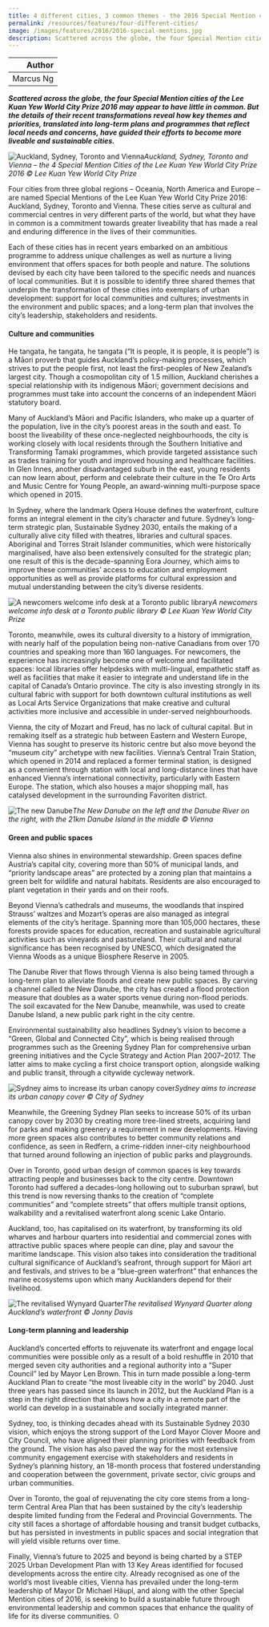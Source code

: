 ```yaml
---
title: 4 different cities, 3 common themes - the 2016 Special Mention cities
permalink: /resources/features/four-different-cities/
image: /images/features/2016/2016-special-mentions.jpg
description: Scattered across the globe, the four Special Mention cities of the Lee Kuan Yew World City Prize 2016 may appear to have little in common. But the details of their recent transformations reveal how key themes and priorities, translated into long-term plans and programmes that reflect local needs and concerns, have guided their efforts to become more liveable and sustainable cities.
---
```


| Author |
|---:|
| Marcus Ng |

***Scattered across the globe, the four Special Mention cities of the Lee Kuan Yew World City Prize 2016 may appear to have little in common. But the details of their recent transformations reveal how key themes and priorities, translated into long-term plans and programmes that reflect local needs and concerns, have guided their efforts to become more liveable and sustainable cities.***

![Auckland, Sydney, Toronto and Vienna](/images/features/2016/2016-special-mentions.jpg/)*Auckland, Sydney, Toronto and Vienna – the 4 Special Mention Cities of the Lee Kuan Yew World City Prize 2016 © Lee Kuan Yew World City Prize*

Four cities from three global regions – Oceania, North America and Europe – are named Special Mentions of the Lee Kuan Yew World City Prize 2016: Auckland, Sydney, Toronto and Vienna. These cities serve as cultural and commercial centres in very different parts of the world, but what they have in common is a commitment towards greater liveability that has made a real and enduring difference in the lives of their communities.

Each of these cities has in recent years embarked on an ambitious programme to address unique challenges as well as nurture a living environment that offers spaces for both people and nature. The solutions devised by each city have been tailored to the specific needs and nuances of local communities. But it is possible to identify three shared themes that underpin the transformation of these cities into exemplars of urban development: support for local communities and cultures; investments in the environment and public spaces; and a long-term plan that involves the city’s leadership, stakeholders and residents.

#### **Culture and communities**

He tangata, he tangata, he tangata (“It is people, it is people, it is people”) is a Māori proverb that guides Auckland’s policy-making processes, which strives to put the people first, not least the first-peoples of New Zealand’s largest city. Though a cosmopolitan city of 1.5 million, Auckland cherishes a special relationship with its indigenous Māori; government decisions and programmes must take into account the concerns of an independent Māori statutory board.

Many of Auckland’s Māori and Pacific Islanders, who make up a quarter of the population, live in the city’s poorest areas in the south and east. To boost the liveability of these once-neglected neighbourhoods, the city is working closely with local residents through the Southern Initiative and Transforming Tamaki programmes, which provide targeted assistance such as trades training for youth and improved housing and healthcare facilities. In Glen Innes, another disadvantaged suburb in the east, young residents can now learn about, perform and celebrate their culture in the Te Oro Arts and Music Centre for Young People, an award-winning multi-purpose space which opened in 2015.

In Sydney, where the landmark Opera House defines the waterfront, culture forms an integral element in the city’s character and future. Sydney’s long-term strategic plan, Sustainable Sydney 2030, entails the making of a culturally alive city filled with theatres, libraries and cultural spaces. Aboriginal and Torres Strait Islander communities, which were historically marginalised, have also been extensively consulted for the strategic plan; one result of this is the decade-spanning Eora Journey, which aims to improve these communities’ access to education and employment opportunities as well as provide platforms for cultural expression and mutual understanding between the city’s diverse residents.

![A newcomers welcome info desk at a Toronto public library](/images/features/2016/toronto-newcomers.jpg/)*A newcomers welcome info desk at a Toronto public library © Lee Kuan Yew World City Prize*

Toronto, meanwhile, owes its cultural diversity to a history of immigration, with nearly half of the population being non-native Canadians from over 170 countries and speaking more than 160 languages. For newcomers, the experience has increasingly become one of welcome and facilitated spaces: local libraries offer helpdesks with multi-lingual, empathetic staff as well as facilities that make it easier to integrate and understand life in the capital of Canada’s Ontario province. The city is also investing strongly in its cultural fabric with support for both downtown cultural institutions as well as Local Arts Service Organizations that make creative and cultural activities more inclusive and accessible in under-served neighbourhoods.

Vienna, the city of Mozart and Freud, has no lack of cultural capital. But in remaking itself as a strategic hub between Eastern and Western Europe, Vienna has sought to preserve its historic centre but also move beyond the “museum city” archetype with new facilities. Vienna’s Central Train Station, which opened in 2014 and replaced a former terminal station, is designed as a convenient through station with local and long-distance lines that have enhanced Vienna’s international connectivity, particularly with Eastern Europe. The station, which also houses a major shopping mall, has catalysed development in the surrounding Favoriten district.

![The new Danube](/images/features/2016/vienna-new-danube.jpg/)*The New Danube on the left and the Danube River on the right, with the 21km Danube Island in the middle © Vienna*

#### **Green and public spaces**

Vienna also shines in environmental stewardship. Green spaces define Austria’s capital city, covering more than 50% of municipal lands, and “priority landscape areas” are protected by a zoning plan that maintains a green belt for wildlife and natural habitats. Residents are also encouraged to plant vegetation in their yards and on their roofs.

Beyond Vienna’s cathedrals and museums, the woodlands that inspired Strauss’ waltzes and Mozart’s operas are also managed as integral elements of the city’s heritage. Spanning more than 105,000 hectares, these forests provide spaces for education, recreation and sustainable agricultural activities such as vineyards and pastureland. Their cultural and natural significance has been recognised by UNESCO, which designated the Vienna Woods as a unique Biosphere Reserve in 2005.

The Danube River that flows through Vienna is also being tamed through a long-term plan to alleviate floods and create new public spaces. By carving a channel called the New Danube, the city has created a flood protection measure that doubles as a water sports venue during non-flood periods. The soil excavated for the New Danube, meanwhile, was used to create Danube Island, a new public park right in the city centre.

Environmental sustainability also headlines Sydney’s vision to become a “Green, Global and Connected City”, which is being realised through programmes such as the Greening Sydney Plan for comprehensive urban greening initiatives and the Cycle Strategy and Action Plan 2007–2017. The latter aims to make cycling a first choice transport option, alongside walking and public transit, through a citywide cycleway network.

![Sydney aims to increase its urban canopy cover](/images/features/2016/sydney-tree.jpg/)*Sydney aims to increase its urban canopy cover © City of Sydney*

Meanwhile, the Greening Sydney Plan seeks to increase 50% of its urban canopy cover by 2030 by creating more tree-lined streets, acquiring land for parks and making greenery a requirement in new developments. Having more green spaces also contributes to better community relations and confidence, as seen in Redfern, a crime-ridden inner-city neighbourhood that turned around following an injection of public parks and playgrounds.

Over in Toronto, good urban design of common spaces is key towards attracting people and businesses back to the city centre. Downtown Toronto had suffered a decades-long hollowing out to suburban sprawl, but this trend is now reversing thanks to the creation of “complete communities” and “complete streets” that offers multiple transit options, walkability and a revitalised waterfront along scenic Lake Ontario.

Auckland, too, has capitalised on its waterfront, by transforming its old wharves and harbour quarters into residential and commercial zones with attractive public spaces where people can dine, play and savour the maritime landscape. This vision also takes into consideration the traditional cultural significance of Auckland’s seafront, through support for Māori art and festivals, and strives to be a “blue-green waterfront” that enhances the marine ecosystems upon which many Aucklanders depend for their livelihood.

![The revitalised Wynyard Quarter](/images/features/2016/wynyard-quarter2.jpg/)*The revitalised Wynyard Quarter along Auckland’s waterfront © Jonny Davis*

#### **Long-term planning and leadership**

Auckland’s concerted efforts to rejuvenate its waterfront and engage local communities were possible only as a result of a bold reshuffle in 2010 that merged seven city authorities and a regional authority into a “Super Council” led by Mayor Len Brown. This in turn made possible a long-term Auckland Plan to create “the most liveable city in the world” by 2040. Just three years has passed since its launch in 2012, but the Auckland Plan is a step in the right direction that shows how a city in a remote part of the world can develop in a sustainable and socially integrated manner.

Sydney, too, is thinking decades ahead with its Sustainable Sydney 2030 vision, which enjoys the strong support of the Lord Mayor Clover Moore and City Council, who have aligned their planning priorities with feedback from the ground. The vision has also paved the way for the most extensive community engagement exercise with stakeholders and residents in Sydney’s planning history, an 18-month process that fostered understanding and cooperation between the government, private sector, civic groups and urban communities.

Over in Toronto, the goal of rejuvenating the city core stems from a long-term Central Area Plan that has been sustained by the city’s leadership despite limited funding from the Federal and Provincial Governments. The city still faces a shortage of affordable housing and transit budget cutbacks, but has persisted in investments in public spaces and social integration that will yield visible returns over time.

Finally, Vienna’s future to 2025 and beyond is being charted by a STEP 2025 Urban Development Plan with 13 Key Areas identified for focused developments across the entire city. Already recognised as one of the world’s most liveable cities, Vienna has prevailed under the long-term leadership of Mayor Dr Michael Häupl, and along with the other Special Mention cities of 2016, is seeking to build a sustainable future through environmental leadership and common spaces that enhance the quality of life for its diverse communities. **<font color="#967942">O</font>** 
